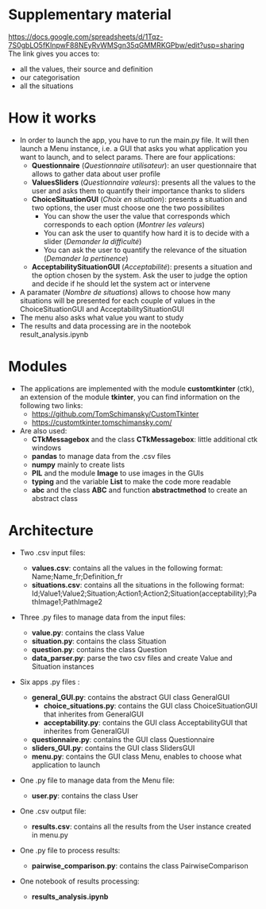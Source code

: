 # Supplementary material

https://docs.google.com/spreadsheets/d/1Tqz-7S0gbLO5fKInpwF88NEyRvWMSgn35qGMMRKGPbw/edit?usp=sharing  
The link gives you acces to:
- all the values, their source and definition
- our categorisation
- all the situations

# How it works

- In order to launch the app, you have to run the main.py file. It will then launch a Menu instance, i.e. a GUI that asks you what application you want to launch, and to select params. There are four applications:
    - **Questionnaire** (*Questionnaire utilisateur*): an user questionnaire that allows to gather data about user profile
    - **ValuesSliders** (*Questionnaire valeurs*): presents all the values to the user and asks them to quantify their importance thanks to sliders
    - **ChoiceSituationGUI** (*Choix en situation*): presents a situation and two options, the user must choose one the two possibilites
        - You can show the user the value that corresponds which corresponds to each option (*Montrer les valeurs*)
        - You can ask the user to quantify how hard it is to decide with a slider (*Demander la difficulté*)
        - You can ask the user to quantify the relevance of the situation (*Demander la pertinence*)
    - **AcceptabilitySituationGUI** (*Acceptabilité*): presents a situation and the option chosen by the system. Ask the user to judge the option and decide if he should let the system act or intervene
- A paramater (*Nombre de situations*) allows to choose how many situations will be presented for each couple of values in the ChoiceSituationGUI and AcceptabilitySituationGUI
- The menu also asks what value you want to study
- The results and data processing are in the nootebok result_analysis.ipynb


# Modules

- The applications are implemented with the module **customtkinter** (ctk), an extension of the module **tkinter**, you can find information on the following two links:
    - https://github.com/TomSchimansky/CustomTkinter
    - https://customtkinter.tomschimansky.com/
- Are also used:
    - **CTkMessagebox** and the class **CTkMessagebox**: little additional ctk windows
    - **pandas** to manage data from the .csv files
    - **numpy** mainly to create lists
    - **PIL** and the module **Image** to use images in the GUIs
    - **typing** and the variable **List** to make the code more readable
    - **abc** and the class **ABC** and function **abstractmethod** to create an abstract class


# Architecture

- Two .csv input files:
    - **values.csv**: contains all the values in the following format: Name;Name_fr;Definition_fr
    - **situations.csv**: contains all the situations in the following format: Id;Value1;Value2;Situation;Action1;Action2;Situation(acceptability);PathImage1;PathImage2

- Three .py files to manage data from the input files:
    - **value.py**: contains the class Value
    - **situation.py**: contains the class Situation
    - **question.py**: contains the class Question
    - **data_parser.py**: parse the two csv files and create Value and Situation instances

- Six apps .py files :
    - **general_GUI.py**: contains the abstract GUI class GeneralGUI
        - **choice_situations.py**: contains the GUI class ChoiceSituationGUI that inherites from GeneralGUI
        - **acceptability.py**: contains the GUI class AcceptabilityGUI that inherites from GeneralGUI
    - **questionnaire.py**: contains the GUI class Questionnaire
    - **sliders_GUI.py**: contains the GUI class SlidersGUI
    - **menu.py**: contains the GUI class Menu, enables to choose what application to launch

- One .py file to manage data from the Menu file:
    - **user.py**: contains the class User

- One .csv output file:
    - **results.csv**: contains all the results from the User instance created in menu.py

- One .py file to process results:
    - **pairwise_comparison.py**: contains the class PairwiseComparison

- One notebook of results processing:
    - **results_analysis.ipynb**
